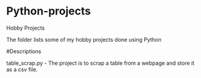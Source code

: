 # Python-projects
Hobby Projects


The folder lists some of my hobby projects done using Python

#Descriptions

table_scrap.py - The project is to scrap a table from a webpage and store it as a csv file.
